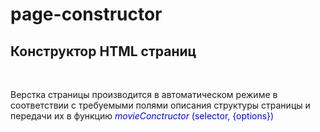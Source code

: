 # page-constructor

<h2>Конструктор HTML страниц</h2><br/>
<p>Верстка страницы производится в автоматическом режиме 
в соответствии с требуемыми полями описания структуры страницы 
  и передачи их в функцию <span style="color:blue"><em>movieConctructor</em> (selector, {options})</span> </p>
